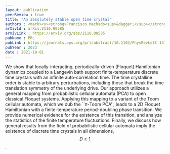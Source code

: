 ```yaml
---
layout: publication
peerReview : true
title: "An absolutely stable open time crystal"
authors : <mark><u><strong>Francisco Machado<sup>&dagger;</sup></strong></u></mark>, Quntao Zhuang<sup>&dagger;</sup>, Norman Y. Yao, Michael P. Zaletel
arXivId : arXiv:2110.00585
arXivLink : https://arxiv.org/abs/2110.00585
pubName : PRL
pubLink : https://journals.aps.org/prl/abstract/10.1103/PhysRevLett.131.180402
pubYear : 2023
date : 2021-10-01
---
```

       
We show that locally-interacting, periodically-driven (Floquet) Hamiltonian dynamics coupled to a Langevin bath support finite-temperature discrete time crystals with an infinite auto-correlation time. The time crystalline order is stable to arbitrary perturbations, including those that break the time translation symmetry of the underlying drive. Our approach utilizes a general mapping from probabilistic cellular automata (PCA) to open classical Floquet systems. Applying this mapping to a variant of the Toom cellular automata, which we dub the ``π-Toom PCA'', leads to a 2D Floquet Hamiltonian with a finite-temperature period-doubling phase transition. We provide numerical evidence for the existence of this transition, and analyze the statistics of the finite temperature fluctuations. Finally, we discuss how general results from the field of probabilistic cellular automata imply the existence of discrete time crystals in all dimensions, $$D\ge 1$$. 
